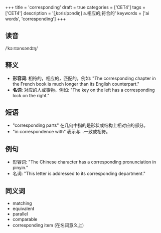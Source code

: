 +++
title = 'corresponding'
draft = true
categories = ['CET4']
tags = ['CET4']
description = '[ˌkɔrisˈpɔndiŋ] a.相应的;符合的'
keywords = ['ai words', 'corresponding']
+++

## 读音
/ˈkɔːrɪənsəndɪŋ/

## 释义
- **形容词**: 相符的，相应的，匹配的。例如: "The corresponding chapter in the French book is much longer than its English counterpart."
- **名词**: 对应的人或事物。例如: "The key on the left has a corresponding lock on the right."

## 短语
- "corresponding parts" 在几何中指的是形状或结构上相对应的部分。
- "in correspondence with" 表示与...一致或相符。

## 例句
- 形容词: "The Chinese character has a corresponding pronunciation in pinyin."
- 名词: "This letter is addressed to its corresponding department."

## 同义词
- matching
- equivalent
- parallel
- comparable
- corresponding item (在名词意义上)
